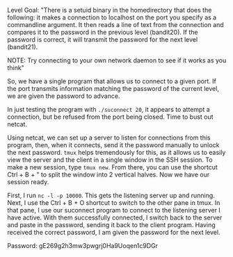 Level Goal: "There is a setuid binary in the homedirectory that does the following: it makes a connection to localhost on the port you specify as a commandline argument. It then reads a line of text from the connection and compares it to the password in the previous level (bandit20). If the password is correct, it will transmit the password for the next level (bandit21).

NOTE: Try connecting to your own network daemon to see if it works as you think"

So, we have a single program that allows us to connect to a given port. If the port transmits information matching the password of the current level, we are given the password to advance.

In just testing the program with `./suconnect 20`, it appears to attempt a connection, but be refused from the port being closed. Time to bust out netcat.

Using netcat, we can set up a server to listen for connections from this program, then, when it connects, send it the password manually to unlock the next password. `tmux` helps tremendously for this, as it allows us to easily view the server and the client in a single window in the SSH session. To make a new session, type `tmux new`. From there, you can use the shortcut Ctrl + B + " to split the window into 2 vertical halves. Now we have our session ready.

First, I run `nc -l -p 10000`. This gets the listening server up and running. Next, I use the Ctrl + B + O shortcut to switch to the other pane in tmux. In that pane, I use our suconnect program to connect to the listening server I have active. With them successfully connected, I switch back to the server and paste in the password, sending it back to the client program. Having received the correct password, I am given the password for the next level.

Password: gE269g2h3mw3pwgrj0Ha9Uoqen1c9DGr
